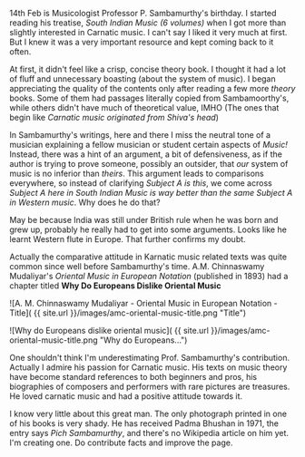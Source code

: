 <!---

Also spelled Samba*moorthy*.

Treatise: South Indian music (6 volumes)
Great composers, Great musicians, Flute, Syama Sastry.

Some contemporary theorists contradict Sambamurthy's stance on 22 shrutis (Arvindh Krishnaswamy, Madhumohan Komaragiri)

His contribution to Carnatic music very valuable.


1971 list of Padma Bhushan awardees has a *Pich Sambamoorthy*
<https://en.wikipedia.org/wiki/List_of_Padma_Bhushan_award_recipients_%281970%E2%80%9379%29#1971>
No Wikipedia page yet.

T. M. Krishna has written a book in 1999?
<https://en.wikipedia.org/wiki/T._M._Krishna#Professor_P._Sambamoorthy_.281999.29>

In 2001, Jayashri, along with Sanjay Subrahmanyan and T. M. Krishna wrote the book 'Prof. Sambamoorthy, the visionary musicologist', detailing the life and times of Prof.Sambamoorthy – eminent Indian musicologist. The book was published to commemorate his birth centenary.
<https://en.wikipedia.org/wiki/Bombay_Jayashri#Passing_on_an_inheritance>


High quality writing. Technical. Knowledge in various systems.

Bit defensive. Always comparative. (So were other musicologiest in british raj era)

<https://en.wikipedia.org/wiki/Madras_Music_Academy>

> Books on both music and other general subjects donated by the families of late Prof. P. Sambamoorthy...

-->

14th Feb is Musicologist Professor P. Sambamurthy's birthday. I started reading his treatise, *South Indian Music (6 volumes)* when I got more than slightly interested in Carnatic music. I can't say I liked it very much at first. But I knew it was a very important resource and kept coming back to it often.

At first, it didn't feel like a crisp, concise theory book. I thought it had a lot of fluff and unnecessary boasting (about the system of music). I began appreciating the quality of the contents only after reading a few more *theory* books. Some of them had passages literally copied from Sambamoorthy's, while others didn't have much of theoretical value, IMHO (The ones that begin like *Carnatic music originated from Shiva's head*)

In Sambamurthy's writings, here and there I miss the neutral tone of a musician explaining a fellow musician or student certain aspects of *Music!* Instead, there was a hint of an argument, a bit of defensiveness, as if the author is trying to prove someone, possibly an outsider, that *our* system of music is no inferior than *theirs*. This argument leads to comparisons everywhere, so instead of clarifying *Subject A is this*, we come across *Subject A here in South Indian Music is way better than the same Subject A in Western music*. Why does he do that?

May be because India was still under British rule when he was born and grew up, probably he really had to get into some arguments. Looks like he learnt Western flute in Europe. That further confirms my doubt.

Actually the comparative attitude in Karnatic music related texts was quite common since well before Sambamurthy's time. A.M. Chinnaswamy Mudaliyar's *Oriental Music in European Notation* (published in 1893) had a chapter titled **Why Do Europeans Dislike Oriental Music**

![A. M. Chinnaswamy Mudaliyar - Oriental Music in European Notation - Title]( {{ site.url }}/images/amc-oriental-music-title.png "Title")

![Why do Europeans dislike oriental music]( {{ site.url }}/images/amc-oriental-music-title.png "Why do Europeans...")

One shouldn't think I'm underestimating Prof. Sambamurthy's contribution. Actually I admire his passion for Carnatic music. His texts on music theory have become standard references to both beginners and pros, his biographies of composers and performers with rare pictures are treasures. He loved carnatic music and had a positive attitude towards it. 

I know very little about this great man. The only photograph printed in one of his books is very shady. He has received Padma Bhushan in 1971, the entry says *Pich Sambamurthy*, and there's no Wikipedia article on him yet. I'm creating one. Do contribute facts and improve the page.
